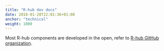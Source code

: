 ```yaml
---
title: "R-hub dev docs"
date: 2018-01-28T22:01:36+01:00
anchor: "technical"
weight: 1000
---
```


Most R-hub components are developed in the open, refer to [R-hub GitHub organization](https://github.com/r-hub/).

